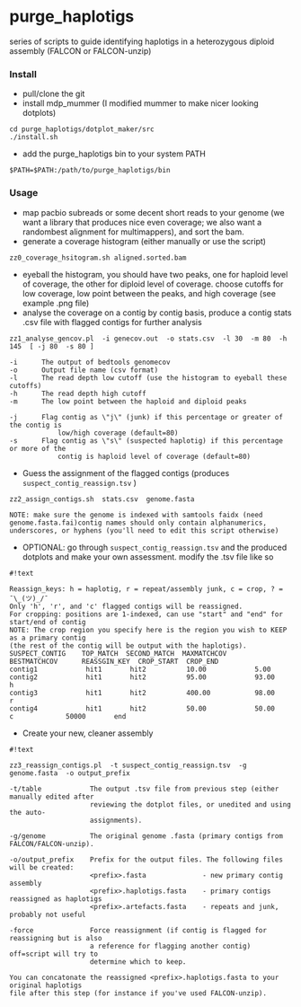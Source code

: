 # purge_haplotigs

series of scripts to guide identifying haplotigs in a heterozygous diploid assembly (FALCON or FALCON-unzip)

### Install

- pull/clone the git
- install mdp_mummer (I modified mummer to make nicer looking dotplots)

```
cd purge_haplotigs/dotplot_maker/src
./install.sh
```

 - add the purge_haplotigs bin to your system PATH

```
$PATH=$PATH:/path/to/purge_haplotigs/bin
```


### Usage

- map pacbio subreads or some decent short reads to your genome (we want a library that produces nice even coverage; we also want a randombest alignment for multimappers), and sort the bam. 
- generate a coverage histogram (either manually or use the script)

```
zz0_coverage_hsitogram.sh aligned.sorted.bam
```

- eyeball the histogram, you should have two peaks, one for haploid level of coverage, the other for diploid level of coverage. choose cutoffs for low coverage, low point between the peaks, and high coverage (see example .png file)
- analyse the coverage on a contig by contig basis, produce a contig stats .csv file with flagged contigs for further analysis

```
zz1_analyse_gencov.pl  -i genecov.out  -o stats.csv  -l 30  -m 80  -h 145  [ -j 80  -s 80 ]

-i      The output of bedtools genomecov
-o      Output file name (csv format)
-l      The read depth low cutoff (use the histogram to eyeball these cutoffs)
-h      The read depth high cutoff
-m      The low point between the haploid and diploid peaks

-j      Flag contig as \"j\" (junk) if this percentage or greater of the contig is 
            low/high coverage (default=80)
-s      Flag contig as \"s\" (suspected haplotig) if this percentage or more of the
            contig is haploid level of coverage (default=80)

```

- Guess the assignment of the flagged contigs (produces `suspect_contig_reassign.tsv` )

```
zz2_assign_contigs.sh  stats.csv  genome.fasta

NOTE: make sure the genome is indexed with samtools faidx (need genome.fasta.fai)contig names should only contain alphanumerics, underscores, or hyphens (you'll need to edit this script otherwise)
```

- OPTIONAL: go through `suspect_contig_reassign.tsv` and the produced dotplots and make your own assessment. modify the .tsv file like so

```
#!text

Reassign_keys: h = haplotig, r = repeat/assembly junk, c = crop, ? = ¯\_(ツ)_/¯
Only 'h', 'r', and 'c' flagged contigs will be reassigned.
For cropping: positions are 1-indexed, can use "start" and "end" for start/end of contig
NOTE: The crop region you specify here is the region you wish to KEEP as a primary contig
(the rest of the contig will be output with the haplotigs).
SUSPECT_CONTIG    TOP_MATCH  SECOND_MATCH  MAXMATCHCOV      BESTMATCHCOV      REASSGIN_KEY  CROP_START  CROP_END
contig1            hit1       hit2          10.00            5.00              
contig2            hit1       hit2          95.00            93.00             h
contig3            hit1       hit2          400.00           98.00             r
contig4            hit1       hit2          50.00            50.00             c             50000       end
```

- Create your new, cleaner assembly

```
#!text

zz3_reassign_contigs.pl  -t suspect_contig_reassign.tsv  -g genome.fasta  -o output_prefix

-t/table            The output .tsv file from previous step (either manually edited after
                    reviewing the dotplot files, or unedited and using the auto-
                    assignments).

-g/genome           The original genome .fasta (primary contigs from FALCON/FALCON-unzip).

-o/output_prefix    Prefix for the output files. The following files will be created: 
                    <prefix>.fasta              - new primary contig assembly
                    <prefix>.haplotigs.fasta    - primary contigs reassigned as haplotigs
                    <prefix>.artefacts.fasta    - repeats and junk, probably not useful

-force              Force reassignment (if contig is flagged for reassigning but is also
                    a reference for flagging another contig) off=script will try to 
                    determine which to keep.

You can concatonate the reassigned <prefix>.haplotigs.fasta to your original haplotigs
file after this step (for instance if you've used FALCON-unzip).

```